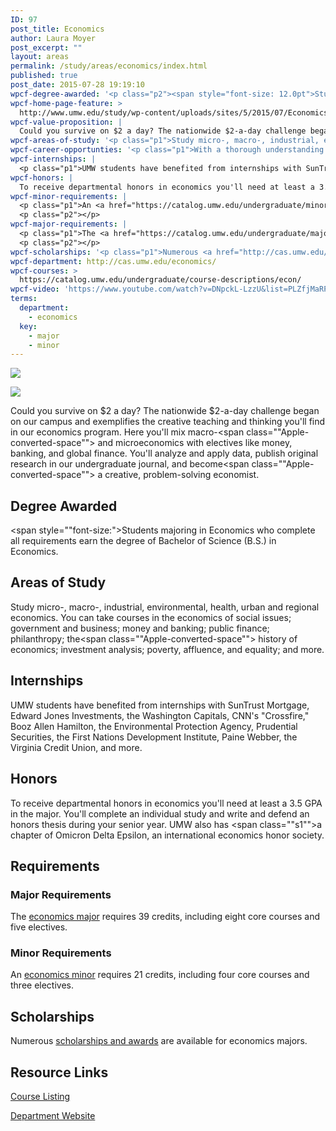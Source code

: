 ```yaml
---
ID: 97
post_title: Economics
author: Laura Moyer
post_excerpt: ""
layout: areas
permalink: /study/areas/economics/index.html
published: true
post_date: 2015-07-28 19:19:10
wpcf-degree-awarded: '<p class="p2"><span style="font-size: 12.0pt">Students majoring in Economics who complete all requirements earn the degree of Bachelor of Science (B.S.) in Economics.</span></p>'
wpcf-home-page-feature: >
  http://www.umw.edu/study/wp-content/uploads/sites/5/2015/07/Economicse.jpg
wpcf-value-proposition: |
  Could you survive on $2 a day? The nationwide $2-a-day challenge began on our campus and exemplifies the creative teaching and thinking you'll find in our economics program. Here you'll mix macro-<span class="Apple-converted-space">  </span>and microeconomics with electives like money, banking, and global finance. You'll analyze and apply data, publish original research in our undergraduate journal, and become<span class="Apple-converted-space">  </span>a creative, problem-solving economist.
wpcf-areas-of-study: '<p class="p1">Study micro-, macro-, industrial, environmental, health, urban and regional economics. You can take courses in the economics of social issues; government and business; money and banking; public finance; philanthropy; the<span class="Apple-converted-space">  </span>history of economics; investment analysis; poverty, affluence, and equality; and more.</p>'
wpcf-career-opportunties: '<p class="p1">With a thorough understanding of the principles of economics, you could follow UMW alums who now have such positions as president of BetaTau Enterprises, analyst for the Bureau of the Census, CEO of Animators at Law, claims investigator for Geico Insurance, accountant and trader for Sempra Energy Trading Corp., economics teacher in the Peace Corps, investment broker at A.G. Edwards &amp; Sons, and researcher with the Federal Deposit Insurance Corp.</p>'
wpcf-internships: |
  <p class="p1">UMW students have benefited from internships with SunTrust Mortgage, Edward Jones Investments, the Washington Capitals, CNN's "Crossfire," Booz Allen Hamilton, the Environmental Protection Agency, Prudential Securities, the First Nations Development Institute, Paine Webber, the Virginia Credit Union, and more.</p>
wpcf-honors: |
  To receive departmental honors in economics you'll need at least a 3.5 GPA in the major. You'll complete an individual study and write and defend an honors thesis during your senior year. UMW also has <span class="s1">a chapter of Omicron Delta Epsilon, an international economics honor society.</span>
wpcf-minor-requirements: |
  <p class="p1">An <a href="https://catalog.umw.edu/undergraduate/minors/economics/#requirementstext">economics minor</a> requires 21 credits, including four core courses and three electives.</p>
  <p class="p2"></p>
wpcf-major-requirements: |
  <p class="p1">The <a href="https://catalog.umw.edu/undergraduate/majors/economics/#requirementstext">economics major</a> requires 39 credits, including eight core courses and five electives.</p>
  <p class="p2"></p>
wpcf-scholarships: '<p class="p1">Numerous <a href="http://cas.umw.edu/economics/majoring-in-economics/honors-and-awards/">scholarships and awards</a> are available for economics majors.</p>'
wpcf-department: http://cas.umw.edu/economics/
wpcf-courses: >
  https://catalog.umw.edu/undergraduate/course-descriptions/econ/
wpcf-video: 'https://www.youtube.com/watch?v=DNpckL-LzzU&list=PLZfjMaRP_C8Em3hSDVFMhglNk1ody2qsu&index=17'
terms:
  department:
    - economics
  key:
    - major
    - minor
---
```


<!-- Types Custom Fields: -->
[![](http://www.umw.edu/study/wp-content/uploads/sites/5/2015/07/Economicse.jpg)](http://www.umw.edu/study/wp-content/uploads/sites/5/2015/07/Economicse.jpg)
<!-- End home-page-feature -->

<!-- video -->
[![](https://i.ytimg.com/vi/DNpckL-LzzU/hqdefault.jpg)](https://www.youtube.com/watch?v=DNpckL-LzzU&list=PLZfjMaRP_C8Em3hSDVFMhglNk1ody2qsu&index=17)
<!-- End video -->

<!-- value-proposition -->
Could you survive on $2 a day? The nationwide $2-a-day challenge began on our campus and exemplifies the creative teaching and thinking you\'ll find in our economics program. Here you\'ll mix macro-<span class=""Apple-converted-space""> </span>and microeconomics with electives like money, banking, and global finance. You\'ll analyze and apply data, publish original research in our undergraduate journal, and become<span class=""Apple-converted-space""> </span>a creative, problem-solving economist.
<!-- End value-proposition -->

<!-- degree-awarded -->
## Degree Awarded
<span style=""font-size:">Students majoring in Economics who complete all requirements earn the degree of Bachelor of Science (B.S.) in Economics.</span>
<!-- End degree-awarded -->
<!-- areas-of-study -->
## Areas of Study
Study micro-, macro-, industrial, environmental, health, urban and regional economics. You can take courses in the economics of social issues; government and business; money and banking; public finance; philanthropy; the<span class=""Apple-converted-space""> </span>history of economics; investment analysis; poverty, affluence, and equality; and more.
<!-- End areas-of-study -->

<!-- internships -->
## Internships
UMW students have benefited from internships with SunTrust Mortgage, Edward Jones Investments, the Washington Capitals, CNN\'s \"Crossfire,\" Booz Allen Hamilton, the Environmental Protection Agency, Prudential Securities, the First Nations Development Institute, Paine Webber, the Virginia Credit Union, and more.
<!-- End internships -->

<!-- honors -->
## Honors
To receive departmental honors in economics you\'ll need at least a 3.5 GPA in the major. You\'ll complete an individual study and write and defend an honors thesis during your senior year. UMW also has <span class=""s1"">a chapter of Omicron Delta Epsilon, an international economics honor society.</span>
<!-- End honors -->

<!-- requirements -->
## Requirements

<!-- major-requirements -->
### Major Requirements
The [economics major]("https://catalog.umw.edu/undergraduate/majors/economics/#requirementstext") requires 39 credits, including eight core courses and five electives.
<!-- End major-requirements -->

<!-- minor-requirements -->
### Minor Requirements
An [economics minor]("https://catalog.umw.edu/undergraduate/minors/economics/#requirementstext") requires 21 credits, including four core courses and three electives.
<!-- End minor-requirements -->

<!-- End requirements -->

<!-- scholarships -->
## Scholarships
Numerous [scholarships and awards]("http://cas.umw.edu/economics/majoring-in-economics/honors-and-awards/") are available for economics majors.
<!-- End scholarships -->

<!-- resource-links -->
## Resource Links

<!-- courses -->
[Course Listing](https://catalog.umw.edu/undergraduate/course-descriptions/econ/)

<!-- End courses -->


<!-- department -->
[Department Website](http://cas.umw.edu/economics/)

<!-- End department -->

<!-- End resource-links -->

<!-- End Types Custom Fields -->